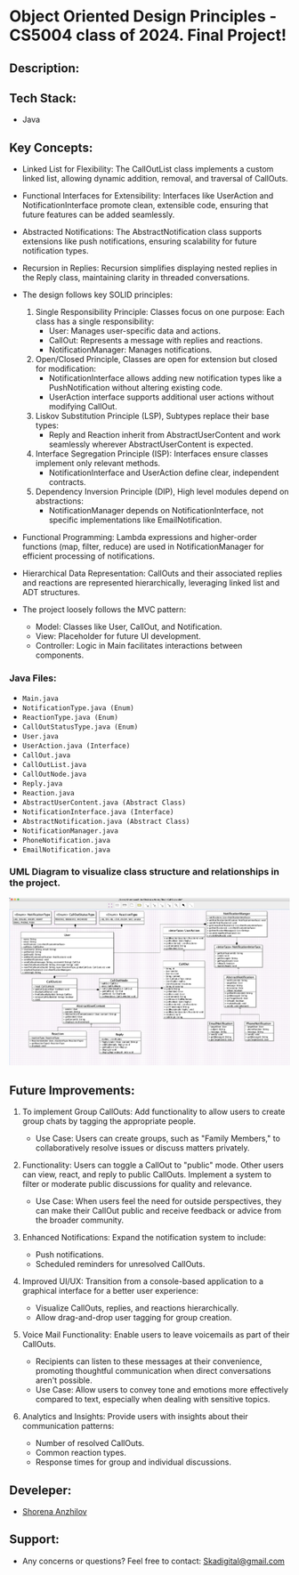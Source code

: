 # Object Oriented Design Principles - CS5004 class of 2024. Final Project!

## Description:





## Tech Stack:

- Java

## Key Concepts:

- Linked List for Flexibility: The CallOutList class implements a custom linked list, allowing dynamic addition, removal, and traversal of CallOuts.
- Functional Interfaces for Extensibility: Interfaces like UserAction and NotificationInterface promote clean, extensible code, ensuring that future features can be added seamlessly.
- Abstracted Notifications: The AbstractNotification class supports extensions like push notifications, ensuring scalability for future notification types.
- Recursion in Replies: Recursion simplifies displaying nested replies in the Reply class, maintaining clarity in threaded conversations.

- The design follows key SOLID principles:

    1. Single Responsibility Principle: Classes focus on one purpose: Each class has a single responsibility:
        - User: Manages user-specific data and actions.
        - CallOut: Represents a message with replies and reactions.
        - NotificationManager: Manages notifications.
    2. Open/Closed Principle, Classes are open for extension but closed for modification:
        - NotificationInterface allows adding new notification types like a PushNotification without altering existing code.
        - UserAction interface supports additional user actions without modifying CallOut.
    3. Liskov Substitution Principle (LSP), Subtypes replace their base types:
        - Reply and Reaction inherit from AbstractUserContent and work seamlessly wherever AbstractUserContent is expected.
    4. Interface Segregation Principle (ISP): Interfaces ensure classes implement only relevant methods.
        - NotificationInterface and UserAction define clear, independent contracts.
    5. Dependency Inversion Principle (DIP), High level modules depend on abstractions:
        - NotificationManager depends on NotificationInterface, not specific implementations like EmailNotification.

- Functional Programming: Lambda expressions and higher-order functions (map, filter, reduce) are used in NotificationManager for efficient processing of notifications.

- Hierarchical Data Representation: CallOuts and their associated replies and reactions are represented hierarchically, leveraging linked list and ADT structures.

- The project loosely follows the MVC pattern:
    - Model: Classes like User, CallOut, and Notification.
    - View: Placeholder for future UI development.
    - Controller: Logic in Main facilitates interactions between components.


### Java Files:

- `Main.java`
- `NotificationType.java (Enum)`
- `ReactionType.java (Enum)`
- `CallOutStatusType.java (Enum)`
- `User.java`
- `UserAction.java (Interface)`
- `CallOut.java`
- `CallOutList.java`
- `CallOutNode.java`
- `Reply.java`
- `Reaction.java`
- `AbstractUserContent.java (Abstract Class)`
- `NotificationInterface.java (Interface)`
- `AbstractNotification.java (Abstract Class)`
- `NotificationManager.java`
- `PhoneNotification.java`
- `EmailNotification.java`

### UML Diagram to visualize class structure and relationships in the project.
![alt text](/images/uml.png)


## Future Improvements:

1. To implement Group CallOuts: Add functionality to allow users to create group chats by tagging the appropriate people.
    - Use Case: Users can create groups, such as "Family Members," to collaboratively resolve issues or discuss matters privately.

2. Functionality: Users can toggle a CallOut to "public" mode. Other users can view, react, and reply to public CallOuts. Implement a system to filter or moderate public discussions for quality and relevance.
    - Use Case: When users feel the need for outside perspectives, they can make their CallOut public and receive feedback or advice from the broader community.

3. Enhanced Notifications: Expand the notification system to include:
    - Push notifications.
    - Scheduled reminders for unresolved CallOuts.

4. Improved UI/UX: Transition from a console-based application to a graphical interface for a better user experience:
    - Visualize CallOuts, replies, and reactions hierarchically.
    - Allow drag-and-drop user tagging for group creation.

5. Voice Mail Functionality: Enable users to leave voicemails as part of their CallOuts.            
    - Recipients can listen to these messages at their convenience, promoting thoughtful communication when direct conversations aren't possible.
    - Use Case: Allow users to convey tone and emotions more effectively compared to text, especially when dealing with sensitive topics.

6. Analytics and Insights:
Provide users with insights about their communication patterns:
    - Number of resolved CallOuts.
    - Common reaction types.
    - Response times for group and individual discussions.


## Develeper:

- [Shorena Anzhilov](https://github.com/ShorenaK) 

## Support: 
- Any concerns or questions? Feel free to contact: Skadigital@gmail.com
